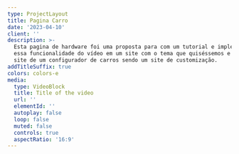 ```yaml
---
type: ProjectLayout
title: Pagina Carro
date: '2023-04-10'
client: ''
description: >-
  Esta pagina de hardware foi uma proposta para com um tutorial e implementar
  essa funcionalidade do vídeo em um site com o tema que quiséssemos e eu fiz o
  site de um configurador de carros sendo um site de customização.
addTitleSuffix: true
colors: colors-e
media:
  type: VideoBlock
  title: Title of the video
  url: ''
  elementId: ''
  autoplay: false
  loop: false
  muted: false
  controls: true
  aspectRatio: '16:9'
---
```

